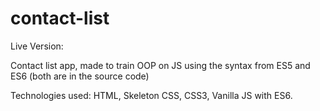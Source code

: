 # contact-list

Live Version: 

Contact list app, made to train OOP on JS using the syntax from ES5 and ES6 (both are in the source code)

Technologies used: HTML, Skeleton CSS, CSS3, Vanilla JS with ES6.
